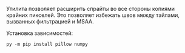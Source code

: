 Утилита позволяет расширить спрайты во все стороны копиями крайних пикселей.
Это позволяет избежать швов между тайлами, вызванных фильтрацией и MSAA.

Установка зависимостей:
```
py -m pip install pillow numpy
```
